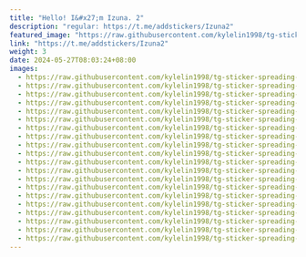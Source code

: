 ```yaml
---
title: "Hello! I&#x27;m Izuna. 2"
description: "regular: https://t.me/addstickers/Izuna2"
featured_image: "https://raw.githubusercontent.com/kylelin1998/tg-sticker-spreading-worldwide-images/main/img/e6e2d5ad-7dd7-464a-a825-aa8fe9991cd8.jpg"
link: "https://t.me/addstickers/Izuna2"
weight: 3
date: 2024-05-27T08:03:24+08:00
images:
  - https://raw.githubusercontent.com/kylelin1998/tg-sticker-spreading-worldwide-images/main/img/e6e2d5ad-7dd7-464a-a825-aa8fe9991cd8.jpg
  - https://raw.githubusercontent.com/kylelin1998/tg-sticker-spreading-worldwide-images/main/img/5ab707dd-d8d8-416b-9e63-1d4ae5d08933.jpg
  - https://raw.githubusercontent.com/kylelin1998/tg-sticker-spreading-worldwide-images/main/img/9eaed5db-0794-47fc-9d09-e6b0c24e50be.jpg
  - https://raw.githubusercontent.com/kylelin1998/tg-sticker-spreading-worldwide-images/main/img/74127641-f9c6-4f00-8e5f-d463266147a7.jpg
  - https://raw.githubusercontent.com/kylelin1998/tg-sticker-spreading-worldwide-images/main/img/062c6239-498b-40a2-bffb-451f6e6c0dd0.jpg
  - https://raw.githubusercontent.com/kylelin1998/tg-sticker-spreading-worldwide-images/main/img/20c64d9e-b6ad-4ab0-b6a1-806fcfef73ea.jpg
  - https://raw.githubusercontent.com/kylelin1998/tg-sticker-spreading-worldwide-images/main/img/401dea2e-bb0c-4257-840b-5d5fc0ed70a1.jpg
  - https://raw.githubusercontent.com/kylelin1998/tg-sticker-spreading-worldwide-images/main/img/4f54daeb-97d6-461f-a690-a9adf382c72f.jpg
  - https://raw.githubusercontent.com/kylelin1998/tg-sticker-spreading-worldwide-images/main/img/1e9813d0-da8f-458c-9fda-cdbf7d7537cb.jpg
  - https://raw.githubusercontent.com/kylelin1998/tg-sticker-spreading-worldwide-images/main/img/94b6bee1-1a0a-474e-84fc-4f76cb49ec8b.jpg
  - https://raw.githubusercontent.com/kylelin1998/tg-sticker-spreading-worldwide-images/main/img/8386a28a-75a8-41c0-9b50-09da9dfc78c9.jpg
  - https://raw.githubusercontent.com/kylelin1998/tg-sticker-spreading-worldwide-images/main/img/75adb4d7-2405-4a45-ae4e-74ca2a219e1b.jpg
  - https://raw.githubusercontent.com/kylelin1998/tg-sticker-spreading-worldwide-images/main/img/3d7dc4cd-d55a-4e00-8029-5502b37531eb.jpg
  - https://raw.githubusercontent.com/kylelin1998/tg-sticker-spreading-worldwide-images/main/img/dc0b0830-e984-43f4-ab6c-6257c8219f64.jpg
  - https://raw.githubusercontent.com/kylelin1998/tg-sticker-spreading-worldwide-images/main/img/d77e565e-7703-42ff-975a-c60d87599b6f.jpg
  - https://raw.githubusercontent.com/kylelin1998/tg-sticker-spreading-worldwide-images/main/img/9195acfc-6f7d-45ce-ae9d-8683f68141a4.jpg
  - https://raw.githubusercontent.com/kylelin1998/tg-sticker-spreading-worldwide-images/main/img/caf386fb-0741-46c8-bc7b-52169d69cca8.jpg
  - https://raw.githubusercontent.com/kylelin1998/tg-sticker-spreading-worldwide-images/main/img/e9653a0c-824a-4420-b07b-9ca66060f077.jpg
  - https://raw.githubusercontent.com/kylelin1998/tg-sticker-spreading-worldwide-images/main/img/2d45e618-dab0-4847-9023-935cceaa5a06.jpg
  - https://raw.githubusercontent.com/kylelin1998/tg-sticker-spreading-worldwide-images/main/img/c4dc1906-8b59-4666-ab23-d7e98ef432be.jpg
---
```

